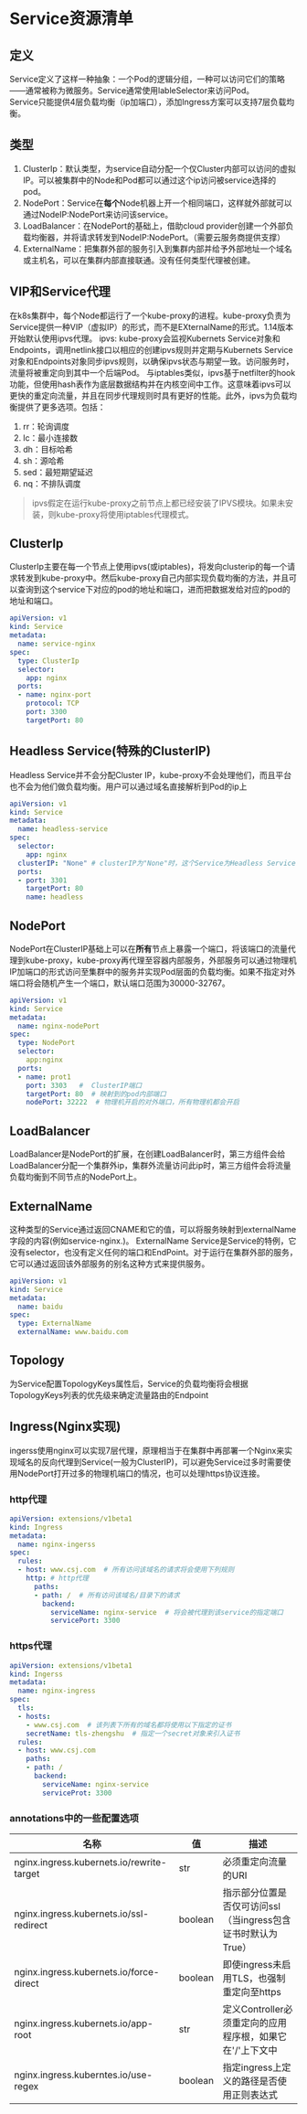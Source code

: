 # Service资源清单

## 定义
Service定义了这样一种抽象：一个Pod的逻辑分组，一种可以访问它们的策略——通常被称为微服务。Service通常使用lableSelector来访问Pod。  
Service只能提供4层负载均衡（ip加端口），添加Ingress方案可以支持7层负载均衡。

## 类型
1. ClusterIp：默认类型，为service自动分配一个仅Cluster内部可以访问的虚拟IP。可以被集群中的Node和Pod都可以通过这个ip访问被service选择的pod。
2. NodePort：Service在**每个**Node机器上开一个相同端口，这样就外部就可以通过NodeIP:NodePort来访问该service。
3. LoadBalancer：在NodePort的基础上，借助cloud provider创建一个外部负载均衡器，并将请求转发到NodeIP:NodePort。（需要云服务商提供支撑）
4. ExternalName：把集群外部的服务引入到集群内部并给予外部地址一个域名或主机名，可以在集群内部直接联通。没有任何类型代理被创建。

## VIP和Service代理
在k8s集群中，每个Node都运行了一个kube-proxy的进程。kube-proxy负责为Service提供一种VIP（虚拟IP）的形式，而不是EXternalName的形式。1.14版本开始默认使用ipvs代理。
ipvs:
kube-proxy会监视Kubernets Service对象和Endpoints，调用netlink接口以相应的创建ipvs规则并定期与Kubernets Service对象和Endpoints对象同步ipvs规则，以确保ipvs状态与期望一致。访问服务时，流量将被重定向到其中一个后端Pod。
与iptables类似，ipvs基于netfilter的hook功能，但使用hash表作为底层数据结构并在内核空间中工作。这意味着ipvs可以更快的重定向流量，并且在同步代理规则时具有更好的性能。此外，ipvs为负载均衡提供了更多选项。包括：
1. rr：轮询调度
2. lc：最小连接数
3. dh：目标哈希
4. sh：源哈希
5. sed：最短期望延迟
6. nq：不排队调度
> ipvs假定在运行kube-proxy之前节点上都已经安装了IPVS模块。如果未安装，则kube-proxy将使用iptables代理模式。

## ClusterIp
ClusterIp主要在每一个节点上使用ipvs(或iptables)，将发向clusterip的每一个请求转发到kube-proxy中。然后kube-proxy自己内部实现负载均衡的方法，并且可以查询到这个service下对应的pod的地址和端口，进而把数据发给对应的pod的地址和端口。
```yaml
apiVersion: v1
kind: Service
metadata:
  name: service-nginx
spec:
  type: ClusterIp
  selector:
    app: nginx
  ports:
  - name: nginx-port
    protocol: TCP
    port: 3300
    targetPort: 80
```

## Headless Service(特殊的ClusterIP)
Headless Service并不会分配Cluster IP，kube-proxy不会处理他们，而且平台也不会为他们做负载均衡。用户可以通过域名直接解析到Pod的ip上
```yaml
apiVersion: v1
kind: Service
metadata:
  name: headless-service
spec: 
  selector: 
    app: nginx
  clusterIP: "None" # clusterIP为"None"时，这个Service为Headless Service
  ports:
  - port: 3301
    targetPort: 80
    name: headless
```

## NodePort
NodePort在ClusterIP基础上可以在**所有**节点上暴露一个端口，将该端口的流量代理到kube-proxy，kube-proxy再代理至容器内部服务，外部服务可以通过物理机IP加端口的形式访问至集群中的服务并实现Pod层面的负载均衡。如果不指定对外端口将会随机产生一个端口，默认端口范围为30000-32767。
```yaml
apiVersion: v1
kind: Service
metadata:
  name: nginx-nodePort
spec:
  type: NodePort
  selector:
    app:nginx
  ports:
  - name: prot1
    port: 3303   #  ClusterIP端口
    targetPort: 80  # 映射到的pod内部端口
    nodePort: 32222  # 物理机开启的对外端口，所有物理机都会开启
```

## LoadBalancer
LoadBalancer是NodePort的扩展，在创建LoadBalancer时，第三方组件会给LoadBalancer分配一个集群外ip，集群外流量访问此ip时，第三方组件会将流量负载均衡到不同节点的NodePort上。

## ExternalName
这种类型的Service通过返回CNAME和它的值，可以将服务映射到externalName字段的内容(例如service-nginx.)。
ExternalName Service是Service的特例，它没有selector，也没有定义任何的端口和EndPoint。对于运行在集群外部的服务，它可以通过返回该外部服务的别名这种方式来提供服务。
```yaml
apiVersion: v1
kind: Service
metadata:
  name: baidu
spec:
  type: ExternalName
  externalName: www.baidu.com
```

## Topology
为Service配置TopologyKeys属性后，Service的负载均衡将会根据TopologyKeys列表的优先级来确定流量路由的Endpoint

## Ingress(Nginx实现)
ingerss使用nginx可以实现7层代理，原理相当于在集群中再部署一个Nginx来实现域名的反向代理到Service(一般为ClusterIP)，可以避免Service过多时需要使用NodePort打开过多的物理机端口的情况，也可以处理https协议连接。

### http代理
```yaml
apiVersion: extensions/v1beta1
kind: Ingress
metadata:
  name: nginx-ingerss
spec:
  rules:
  - host: www.csj.com  # 所有访问该域名的请求将会使用下列规则
    http: # http代理
      paths:  
      - path: /  # 所有访问该域名/目录下的请求
        backend:
          serviceName: nginx-service  # 将会被代理到该service的指定端口
          servicePort: 3300
```

### https代理
```yaml
apiVersion: extensions/v1beta1
kind: Ingerss
metadata:
  name: nginx-ingress
spec:
  tls:
  - hosts:
    - www.csj.com  # 该列表下所有的域名都将使用以下指定的证书
    secretName: tls-zhengshu  # 指定一个secret对象来引入证书
  rules:
  - host: www.csj.com
    paths:
    - path: /
      backend:
        serviceName: nginx-service
        serviceProt: 3300
```

### annotations中的一些配置选项
| 名称                                      | 值      | 描述                                                         |
| ----------------------------------------- | ------- | ------------------------------------------------------------ |
| nginx.ingress.kubernets.io/rewrite-target | str     | 必须重定向流量的URI                                          |
| nginx.ingress.kubernets.io/ssl-redirect   | boolean | 指示部分位置是否仅可访问ssl（当ingress包含证书时默认为True） |
| nginx.ingress.kubernets.io/force-direct   | boolean | 即使ingress未启用TLS，也强制重定向至https                    |
| nginx.ingress.kubernets.io/app-root       | str     | 定义Controller必须重定向的应用程序根，如果它在'/'上下文中    |
| nginx.ingress.kuberntes.io/use-regex      | boolean | 指定ingress上定义的路径是否使用正则表达式                    |
